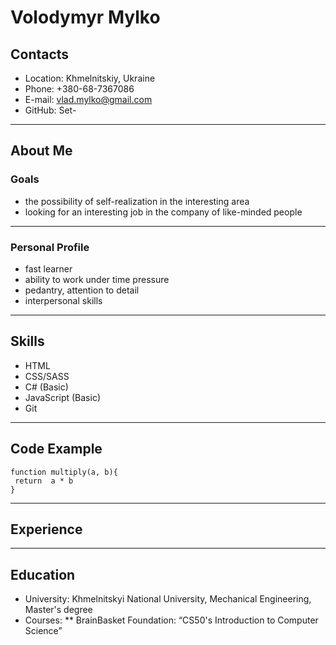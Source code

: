 # Volodymyr Mylko

## Contacts
* Location: Khmelnitskiy, Ukraine
* Phone: +380-68-7367086
* E-mail: vlad.mylko@gmail.com
* GitHub: Set-
---
## About Me
### Goals
* the possibility of self-realization in the interesting area
* looking for an interesting job in the company of like-minded people
---
### Personal Profile
* fast learner
* ability to work under time pressure
* pedantry, attention to detail
* interpersonal skills
---
## Skills
* HTML
* CSS/SASS
* C# (Basic)
* JavaScript (Basic)
* Git
---
## Code Example
```
function multiply(a, b){
 return  a * b
}
```
---
## Experience
---
## Education
* University: Khmelnitskyi National University, Mechanical Engineering, Master's degree
* Courses:
** BrainBasket Foundation: “CS50's Introduction to Computer Science”

